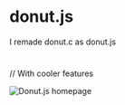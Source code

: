 # donut.js

I remade donut.c as donut.js
#
// With cooler features

![Donut.js homepage](https://ibin.co/7f565fO40Pju.png)
